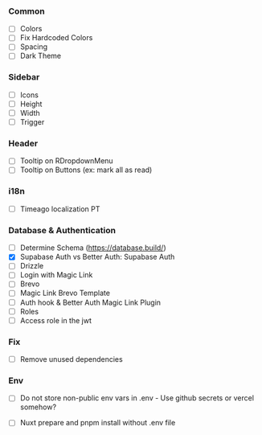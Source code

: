 ### Common

- [ ] Colors
- [ ] Fix Hardcoded Colors
- [ ] Spacing
- [ ] Dark Theme

### Sidebar

- [ ] Icons
- [ ] Height
- [ ] Width
- [ ] Trigger

### Header

- [ ] Tooltip on RDropdownMenu
- [ ] Tooltip on Buttons (ex: mark all as read)

### i18n

- [ ] Timeago localization PT

### Database & Authentication

- [ ] Determine Schema (https://database.build/)
- [x] Supabase Auth vs Better Auth: Supabase Auth
- [ ] Drizzle
- [ ] Login with Magic Link
- [ ] Brevo
- [ ] Magic Link Brevo Template
- [ ] Auth hook & Better Auth Magic Link Plugin
- [ ] Roles
- [ ] Access role in the jwt

### Fix

- [ ] Remove unused dependencies

### Env

- [ ] Do not store non-public env vars in .env - Use github secrets or vercel somehow?
- [ ] Nuxt prepare and pnpm install without .env file

